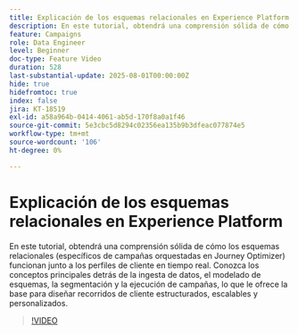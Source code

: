 ```yaml
---
title: Explicación de los esquemas relacionales en Experience Platform
description: En este tutorial, obtendrá una comprensión sólida de cómo los esquemas relacionales (específicos de campañas orquestadas en Journey Optimizer) funcionan junto a los perfiles de cliente en tiempo real. Conozca los conceptos principales detrás de la ingesta de datos, el modelado de esquemas, la segmentación y la ejecución de campañas, lo que le ofrece la base para diseñar recorridos de cliente estructurados, escalables y personalizados.
feature: Campaigns
role: Data Engineer
level: Beginner
doc-type: Feature Video
duration: 528
last-substantial-update: 2025-08-01T00:00:00Z
hide: true
hidefromtoc: true
index: false
jira: KT-18519
exl-id: a58a964b-0414-4061-ab5d-170f8a0a1f46
source-git-commit: 5e3cbc5d8294c02356ea135b9b3dfeac077874e5
workflow-type: tm+mt
source-wordcount: '106'
ht-degree: 0%

---
```


# Explicación de los esquemas relacionales en Experience Platform

En este tutorial, obtendrá una comprensión sólida de cómo los esquemas relacionales (específicos de campañas orquestadas en Journey Optimizer) funcionan junto a los perfiles de cliente en tiempo real. Conozca los conceptos principales detrás de la ingesta de datos, el modelado de esquemas, la segmentación y la ejecución de campañas, lo que le ofrece la base para diseñar recorridos de cliente estructurados, escalables y personalizados.

>[!VIDEO](https://video.tv.adobe.com/v/3470214/?learn=on&enablevpops)
